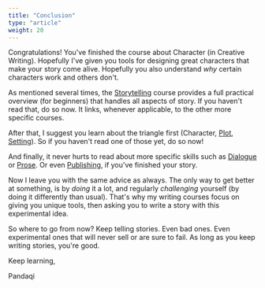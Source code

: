 ```yaml
---
title: "Conclusion"
type: "article"
weight: 20
---
```


Congratulations! You've finished the course about Character (in Creative Writing). Hopefully I've given you tools for designing great characters that make your story come alive. Hopefully you also understand _why_ certain characters work and others don't.

As mentioned several times, the [Storytelling](../../storytelling/) course provides a full practical overview (for beginners) that handles all aspects of story. If you haven't read that, do so now. It links, whenever applicable, to the other more specific courses.

After that, I suggest you learn about the triangle first (Character, [Plot](../../plot/), [Setting](../../worldbuilding)). So if you haven't read one of those yet, do so now!

And finally, it never hurts to read about more specific skills such as [Dialogue](../../dialogue/) or [Prose](../../prose/). Or even [Publishing](../../publishing), if you've finished your story.

Now I leave you with the same advice as always. The only way to get better at something, is by _doing_ it a lot, and regularly _challenging_ yourself (by doing it differently than usual). That's why my writing courses focus on giving you unique tools, then asking you to write a story with this experimental idea.

So where to go from now? Keep telling stories. Even bad ones. Even experimental ones that will never sell or are sure to fail. As long as you keep writing stories, you're good.

Keep learning,

Pandaqi